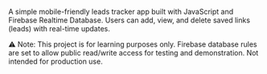 A simple mobile-friendly leads tracker app built with JavaScript and Firebase Realtime Database.
Users can add, view, and delete saved links (leads) with real-time updates.

⚠️ Note: This project is for learning purposes only.
Firebase database rules are set to allow public read/write access for testing and demonstration.
Not intended for production use.

